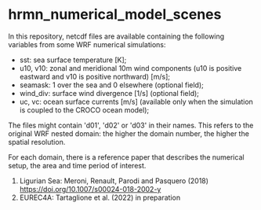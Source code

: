# hrmn_numerical_model_scenes
In this repository, netcdf files are available containing the following variables from some WRF numerical simulations:
- sst: sea surface temperature [K];
- u10, v10: zonal and meridional 10m wind components (u10 is positive eastward and v10 is positive northward) [m/s];
- seamask: 1 over the sea and 0 elsewhere (optional field);
- wind_div: surface wind divergence [1/s] (optional field);
- uc, vc: ocean surface currents [m/s] (available only when the simulation is coupled to the CROCO ocean model);

The files might contain 'd01', 'd02' or 'd03' in their names. This refers to the original WRF nested domain: the higher the domain number, the higher the spatial resolution.

For each domain, there is a reference paper that describes the numerical setup, the area and time period of interest.
1. Ligurian Sea: Meroni, Renault, Parodi and Pasquero (2018) https://doi.org/10.1007/s00024-018-2002-y
2. EUREC4A: Tartaglione et al. (2022) in preparation
